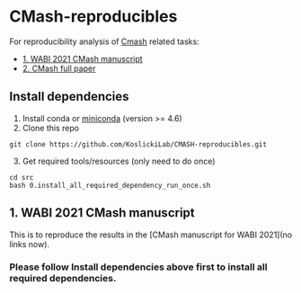 # CMash-reproducibles
For reproducibility analysis of [Cmash](https://github.com/dkoslicki/CMash) related tasks:
- [1. WABI 2021 CMash manuscript](#1_wabi_2021)
- [2. CMash full paper](#2_cmash_full)


## Install dependencies
1. Install conda or [miniconda](https://docs.conda.io/projects/conda/en/latest/user-guide/install/) (version >= 4.6)
2. Clone this repo
```
git clone https://github.com/KoslickiLab/CMASH-reproducibles.git
```
3. Get required tools/resources (only need to do once)
```
cd src
bash 0.install_all_required_dependency_run_once.sh
```


## 1. WABI 2021 CMash manuscript <a name="1_wabi_2021"></a>
This is to reproduce the results in the [CMash manuscript for WABI 2021](no links now).
### Please follow **Install dependencies** above first to install all required dependencies.






